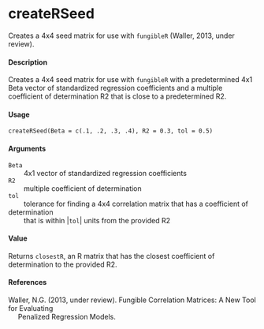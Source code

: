 createRSeed
===========

Creates a 4x4 seed matrix for use with `fungibleR` (Waller, 
2013, under review).

#### Description
Creates a 4x4 seed matrix for use with `fungibleR` with a predetermined 
4x1 Beta vector of standardized regression coefficients and a multiple 
coefficient of determination R2 that is close to a predetermined R2.

#### Usage
`createRSeed(Beta = c(.1, .2, .3, .4), R2 = 0.3, tol = 0.5)`

#### Arguments
`Beta`  
&nbsp;&nbsp;&nbsp;&nbsp;&nbsp;&nbsp;&nbsp;&nbsp;4x1 vector of standardized 
regression coefficients  
`R2`  
&nbsp;&nbsp;&nbsp;&nbsp;&nbsp;&nbsp;&nbsp;&nbsp;multiple coefficient of 
determination  
`tol`  
&nbsp;&nbsp;&nbsp;&nbsp;&nbsp;&nbsp;&nbsp;&nbsp;tolerance for finding a 4x4 
correlation matrix that has a coefficient of determination  
&nbsp;&nbsp;&nbsp;&nbsp;&nbsp;&nbsp;&nbsp;&nbsp;that is within 
|`tol`| units from the provided R2

#### Value
Returns `closestR`, an R matrix that has the closest coefficient of 
determination to the provided R2.

#### References
Waller, N.G. (2013, under review). Fungible Correlation Matrices: A New Tool 
for Evaluating  
&nbsp;&nbsp;&nbsp;&nbsp;&nbsp;Penalized Regression Models.
